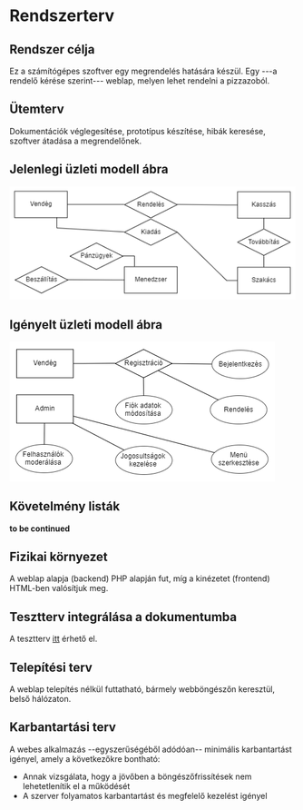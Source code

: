 
# Rendszerterv
## Rendszer célja
Ez a számítógépes szoftver egy megrendelés hatására készül. Egy ---a rendelő kérése szerint--- weblap, melyen lehet rendelni a pizzazoból.
## Ütemterv
Dokumentációk véglegesítése, prototípus készítése, hibák keresése, szoftver átadása a megrendelőnek.
## Jelenlegi üzleti modell ábra
![jelenlegiuzletimodell](https://github.com/FeketeSz96/Placeholder-Message/blob/main/Dokumentacio/Img/Jelenlegi.png)
## Igényelt üzleti modell ábra
![igenyeltuzletimodell](https://github.com/FeketeSz96/Placeholder-Message/blob/main/Dokumentacio/Img/Igenyelt.png)
## Követelmény listák
**to be continued**
## Fizikai környezet
A weblap alapja (backend) PHP alapján fut, míg a kinézetet (frontend) HTML-ben valósítjuk meg.
## Tesztterv integrálása a dokumentumba
A tesztterv [itt](https://github.com/FeketeSz96/Placeholder-Message/blob/main/Dokumentacio/Tesztterv.md "Tesztterv.md") érhető el.
## Telepítési terv
A weblap telepítés nélkül futtatható, bármely webböngészőn keresztül, belső hálózaton.
## Karbantartási terv
A webes alkalmazás --egyszerűségéből adódóan-- minimális karbantartást igényel, amely a következőkre bontható:
* Annak vizsgálata, hogy a jövőben a böngészőfrissítések nem lehetetlenítik el a működését
* A szerver folyamatos karbantartást és megfelelő kezelést igényel